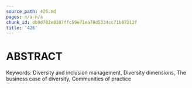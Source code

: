 ```yaml
---
source_path: 426.md
pages: n/a-n/a
chunk_id: db9d782e8187ffc59e71ea78d5334cc71b07212f
title: '426'
---
```

# ABSTRACT

Keywords: Diversity and inclusion management, Diversity dimensions, The business case of diversity, Communities of practice
